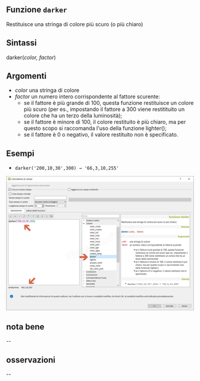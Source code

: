 ## Funzione `darker`

Restituisce una stringa di colore più scuro (o più chiaro)

## Sintassi

darker(_color, factor_)

## Argomenti

* _color_ una stringa di colore
* _factor_ un numero intero corrispondente al fattore scurente:
    * se il fattore è più grande di 100, questa funzione restituisce un colore più scuro (per es., impostando il fattore a 300 viene restitituito un colore che ha un terzo della luminosità);
    * se il fattore è minore di 100, il colore restituito è più chiaro, ma per questo scopo si raccomanda l'uso della funzione lighter();
    * se il fattore è 0 o negativo, il valore restituito non è specificato.

## Esempi

* `darker('200,10,30',300) → '66,3,10,255'`

![](/img/colore/darker/darker1.png)

## nota bene

--

## osservazioni

--